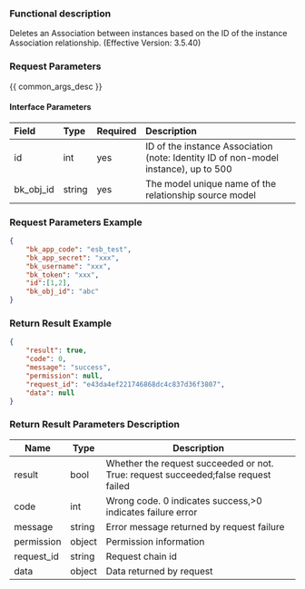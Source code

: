 ### Functional description

 Deletes an Association between instances based on the ID of the instance Association relationship. (Effective Version: 3.5.40)

### Request Parameters

{{ common_args_desc }}


#### Interface Parameters

| Field| Type     | Required| Description             |
| :--- | :------- | :--- | :--------------- |
| id   |  int |yes   | ID of the instance Association (note: Identity ID of non-model instance), up to 500|
| bk_obj_id | string |yes| The model unique name of the relationship source model|

### Request Parameters Example

```json
{
    "bk_app_code": "esb_test",
    "bk_app_secret": "xxx",
    "bk_username": "xxx",
    "bk_token": "xxx",
    "id":[1,2],
    "bk_obj_id": "abc"
}
```

### Return Result Example

```json
{
    "result": true,
    "code": 0,
    "message": "success",
    "permission": null,
    "request_id": "e43da4ef221746868dc4c837d36f3807",
    "data": null
}
```

### Return Result Parameters Description

| Name| Type| Description|
|---|---|---|
| result | bool |Whether the request succeeded or not. True: request succeeded;false request failed|
| code | int |Wrong code. 0 indicates success,>0 indicates failure error|
| message | string |Error message returned by request failure|
| permission    |  object |Permission information    |
| request_id    |  string |Request chain id    |
| data | object |Data returned by request|